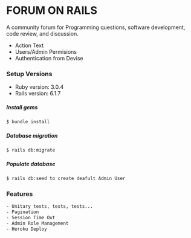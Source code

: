 # FORUM ON RAILS

A community forum for Programming questions, software development, code review, and discussion.

* Action Text
* Users/Admin Permisions
* Authentication from Devise

### Setup Versions
* Ruby version: 3.0.4
* Rails version: 6.1.7

##### Install gems
```sh
$ bundle install
```
##### Database migration
```sh
$ rails db:migrate 
```
##### Populate database
```sh
$ rails db:seed to create deafult Admin User
```
### Features
```sh
- Unitary tests, tests, tests...
- Pagination
- Session Time Out
- Admin Role Management
- Heroku Deploy
```
